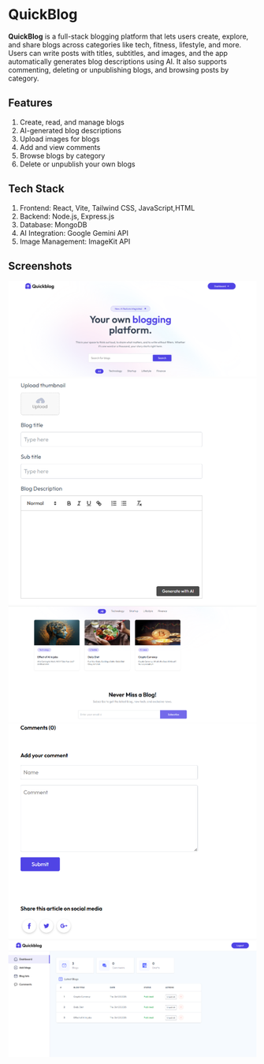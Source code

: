 # QuickBlog

**QuickBlog** is a full-stack blogging platform that lets users create, explore, and share blogs across categories like tech, fitness, lifestyle, and more.
Users can write posts with titles, subtitles, and images, and the app automatically generates blog descriptions using AI. It also supports commenting, deleting or unpublishing blogs, and browsing posts by category.


## Features

1. Create, read, and manage blogs
2. AI-generated blog descriptions
3. Upload images for blogs
4. Add and view comments
5. Browse blogs by category
6. Delete or unpublish your own blogs


## Tech Stack

1. Frontend: React, Vite, Tailwind CSS, JavaScript,HTML
2. Backend: Node.js, Express.js
3. Database: MongoDB
4. AI Integration: Google Gemini API
5. Image Management: ImageKit API



## Screenshots


![Home Page](Screenshots/Home.png)  
![Create Blog](Screenshots/AddBlog.png)   
![Blog Details](Screenshots/Homepage.png) 
![Comments Section](Screenshots/Comment.png) 
![Dashboard](Screenshots/Dashboard.png)      


